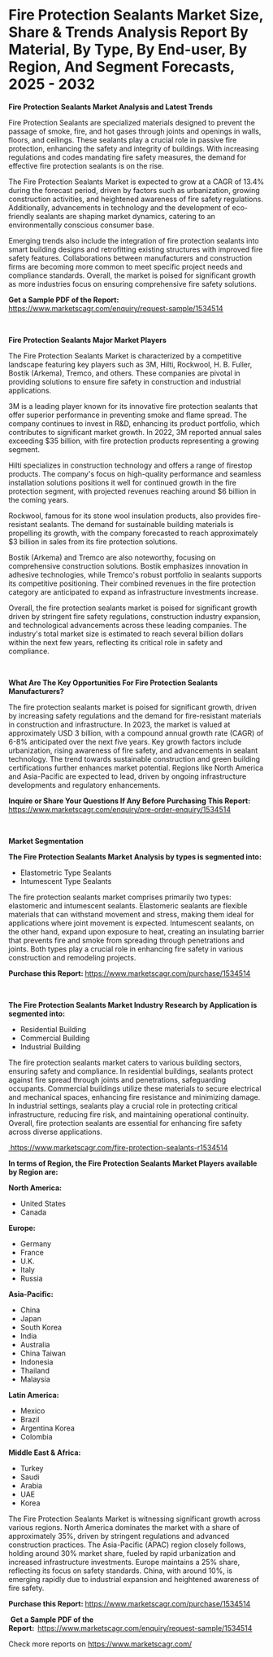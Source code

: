 <p><h1>Fire Protection Sealants Market Size, Share & Trends Analysis Report By Material, By Type, By End-user, By Region, And Segment Forecasts, 2025 - 2032</h1></p><p><strong>Fire Protection Sealants Market Analysis and Latest Trends</strong></p>
<p><p>Fire Protection Sealants are specialized materials designed to prevent the passage of smoke, fire, and hot gases through joints and openings in walls, floors, and ceilings. These sealants play a crucial role in passive fire protection, enhancing the safety and integrity of buildings. With increasing regulations and codes mandating fire safety measures, the demand for effective fire protection sealants is on the rise.</p><p>The Fire Protection Sealants Market is expected to grow at a CAGR of 13.4% during the forecast period, driven by factors such as urbanization, growing construction activities, and heightened awareness of fire safety regulations. Additionally, advancements in technology and the development of eco-friendly sealants are shaping market dynamics, catering to an environmentally conscious consumer base. </p><p>Emerging trends also include the integration of fire protection sealants into smart building designs and retrofitting existing structures with improved fire safety features. Collaborations between manufacturers and construction firms are becoming more common to meet specific project needs and compliance standards. Overall, the market is poised for significant growth as more industries focus on ensuring comprehensive fire safety solutions.</p></p>
<p><strong>Get a Sample PDF of the Report:&nbsp;</strong> <a href="https://www.marketscagr.com/enquiry/request-sample/1534514?utm_campaign=2235&utm_medium=2&utm_source=Github&utm_content=ia&utm_term=02022025&utm_id=fire-protection-sealants">https://www.marketscagr.com/enquiry/request-sample/1534514</a></p>
<p>&nbsp;</p>
<p><strong>Fire Protection Sealants Major Market Players</strong></p>
<p><p>The Fire Protection Sealants Market is characterized by a competitive landscape featuring key players such as 3M, Hilti, Rockwool, H. B. Fuller, Bostik (Arkema), Tremco, and others. These companies are pivotal in providing solutions to ensure fire safety in construction and industrial applications.</p><p>3M is a leading player known for its innovative fire protection sealants that offer superior performance in preventing smoke and flame spread. The company continues to invest in R&D, enhancing its product portfolio, which contributes to significant market growth. In 2022, 3M reported annual sales exceeding $35 billion, with fire protection products representing a growing segment.</p><p>Hilti specializes in construction technology and offers a range of firestop products. The company's focus on high-quality performance and seamless installation solutions positions it well for continued growth in the fire protection segment, with projected revenues reaching around $6 billion in the coming years.</p><p>Rockwool, famous for its stone wool insulation products, also provides fire-resistant sealants. The demand for sustainable building materials is propelling its growth, with the company forecasted to reach approximately $3 billion in sales from its fire protection solutions.</p><p>Bostik (Arkema) and Tremco are also noteworthy, focusing on comprehensive construction solutions. Bostik emphasizes innovation in adhesive technologies, while Tremco's robust portfolio in sealants supports its competitive positioning. Their combined revenues in the fire protection category are anticipated to expand as infrastructure investments increase.</p><p>Overall, the fire protection sealants market is poised for significant growth driven by stringent fire safety regulations, construction industry expansion, and technological advancements across these leading companies. The industry's total market size is estimated to reach several billion dollars within the next few years, reflecting its critical role in safety and compliance.</p></p>
<p>&nbsp;</p>
<p><strong>What Are The Key Opportunities For Fire Protection Sealants Manufacturers?</strong></p>
<p><p>The fire protection sealants market is poised for significant growth, driven by increasing safety regulations and the demand for fire-resistant materials in construction and infrastructure. In 2023, the market is valued at approximately USD 3 billion, with a compound annual growth rate (CAGR) of 6-8% anticipated over the next five years. Key growth factors include urbanization, rising awareness of fire safety, and advancements in sealant technology. The trend towards sustainable construction and green building certifications further enhances market potential. Regions like North America and Asia-Pacific are expected to lead, driven by ongoing infrastructure developments and regulatory enhancements.</p></p>
<p><strong>Inquire or Share Your Questions If Any Before Purchasing This Report:</strong> <a href="https://www.marketscagr.com/enquiry/pre-order-enquiry/1534514?utm_campaign=2235&utm_medium=2&utm_source=Github&utm_content=ia&utm_term=02022025&utm_id=fire-protection-sealants">https://www.marketscagr.com/enquiry/pre-order-enquiry/1534514</a></p>
<p>&nbsp;</p>
<p><strong>Market Segmentation</strong></p>
<p><strong>The Fire Protection Sealants Market Analysis by types is segmented into:</strong></p>
<p><ul><li>Elastometric Type Sealants</li><li>Intumescent Type Sealants</li></ul></p>
<p><p>The fire protection sealants market comprises primarily two types: elastomeric and intumescent sealants. Elastomeric sealants are flexible materials that can withstand movement and stress, making them ideal for applications where joint movement is expected. Intumescent sealants, on the other hand, expand upon exposure to heat, creating an insulating barrier that prevents fire and smoke from spreading through penetrations and joints. Both types play a crucial role in enhancing fire safety in various construction and remodeling projects.</p></p>
<p><strong>Purchase this Report:&nbsp;</strong><a href="https://www.marketscagr.com/purchase/1534514?utm_campaign=2235&utm_medium=2&utm_source=Github&utm_content=ia&utm_term=02022025&utm_id=fire-protection-sealants">https://www.marketscagr.com/purchase/1534514</a></p>
<p>&nbsp;</p>
<p><strong>The Fire Protection Sealants Market Industry Research by Application is segmented into:</strong></p>
<p><ul><li>Residential Building</li><li>Commercial Building</li><li>Industrial Building</li></ul></p>
<p><p>The fire protection sealants market caters to various building sectors, ensuring safety and compliance. In residential buildings, sealants protect against fire spread through joints and penetrations, safeguarding occupants. Commercial buildings utilize these materials to secure electrical and mechanical spaces, enhancing fire resistance and minimizing damage. In industrial settings, sealants play a crucial role in protecting critical infrastructure, reducing fire risk, and maintaining operational continuity. Overall, fire protection sealants are essential for enhancing fire safety across diverse applications.</p></p>
<p><a href="https://www.marketscagr.com/fire-protection-sealants-r1534514?utm_campaign=2235&utm_medium=2&utm_source=Github&utm_content=ia&utm_term=02022025&utm_id=fire-protection-sealants">&nbsp;https://www.marketscagr.com/fire-protection-sealants-r1534514</a></p>
<p><strong>In terms of Region, the Fire Protection Sealants Market Players available by Region are:</strong></p>
<p>
    <p> <strong> North America: </strong>
        <ul>
            <li>United States</li>
            <li>Canada</li>
        </ul>
        </p> 
    <p> <strong> Europe: </strong>
        <ul>
            <li>Germany</li>
            <li>France</li>
            <li>U.K.</li>
            <li>Italy</li>
            <li>Russia</li>
        </ul>
        </p> 
    <p> <strong> Asia-Pacific: </strong>
        <ul>
            <li>China</li>
            <li>Japan</li>
            <li>South Korea</li>
            <li>India</li>
            <li>Australia</li>
            <li>China Taiwan</li>
            <li>Indonesia</li>
            <li>Thailand</li>
            <li>Malaysia</li>
        </ul>
        </p> 
    <p> <strong> Latin America: </strong>
        <ul>
            <li>Mexico</li>
            <li>Brazil</li>
            <li>Argentina Korea</li>
            <li>Colombia</li>
        </ul>
        </p> 
    <p> <strong> Middle East & Africa: </strong>
        <ul>
            <li>Turkey</li>
            <li>Saudi</li>
            <li>Arabia</li>
            <li>UAE</li>
            <li>Korea</li>
        </ul>
    </p>
    </p>
<p><p>The Fire Protection Sealants Market is witnessing significant growth across various regions. North America dominates the market with a share of approximately 35%, driven by stringent regulations and advanced construction practices. The Asia-Pacific (APAC) region closely follows, holding around 30% market share, fueled by rapid urbanization and increased infrastructure investments. Europe maintains a 25% share, reflecting its focus on safety standards. China, with around 10%, is emerging rapidly due to industrial expansion and heightened awareness of fire safety.</p></p>
<p><strong>Purchase this Report: </strong><a href="https://www.marketscagr.com/purchase/1534514?utm_campaign=2235&utm_medium=2&utm_source=Github&utm_content=ia&utm_term=02022025&utm_id=fire-protection-sealants">https://www.marketscagr.com/purchase/1534514</a></p>
<p>&nbsp;<strong>Get a Sample PDF of the Report:&nbsp;&nbsp;</strong><a href="https://www.marketscagr.com/enquiry/request-sample/1534514?utm_campaign=2235&utm_medium=2&utm_source=Github&utm_content=ia&utm_term=02022025&utm_id=fire-protection-sealants">https://www.marketscagr.com/enquiry/request-sample/1534514</a></p>
<p><strong></strong></p>
<p>Check more reports on <a href="https://www.marketscagr.com/?utm_campaign=2235&utm_medium=2&utm_source=Github&utm_content=ia&utm_term=02022025&utm_id=fire-protection-sealants">https://www.marketscagr.com/</a></p>